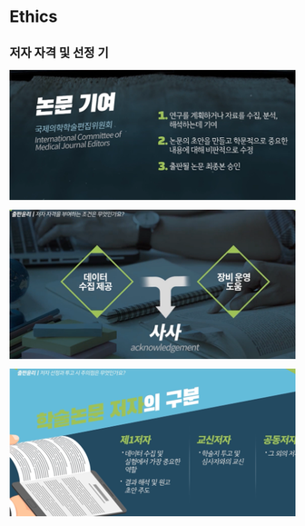 # Ethics

## 저자 자격 및 선정 기

![](../.gitbook/assets/image%20%28174%29.png)

![](../.gitbook/assets/image%20%28172%29.png)

![](../.gitbook/assets/image%20%28173%29.png)

